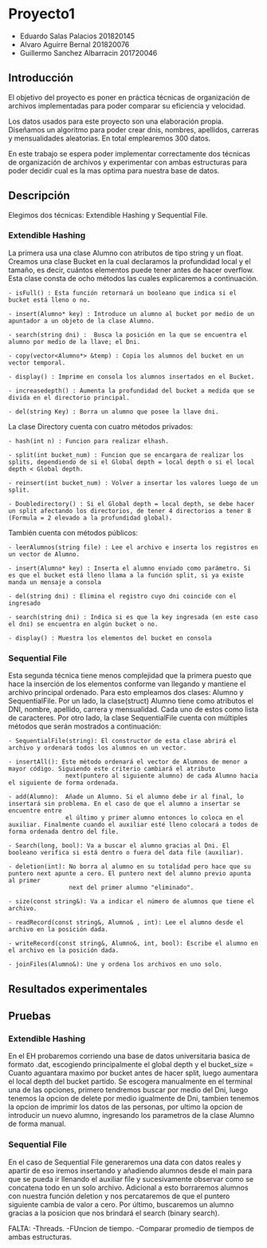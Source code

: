 # Proyecto1
 - Eduardo Salas Palacios 201820145
 - Alvaro Aguirre Bernal 201820076
 - Guillermo Sanchez Albarracin 201720046

## Introducción
El objetivo del proyecto es poner en práctica técnicas de organización de archivos implementadas para poder comparar su eficiencia y velocidad.
 
Los datos usados para este proyecto son una elaboración propia. Diseñamos un algoritmo para poder crear dnis, nombres, apellidos, carreras y mensualidades aleatorias. En total emplearemos 300 datos.

En este trabajo se espera poder implementar correctamente dos técnicas de organización de archivos y experimentar con ambas estructuras para poder decidir cual es la mas optima para nuestra base de datos.

## Descripción

Elegimos dos técnicas: Extendible Hashing y Sequential File.

### Extendible Hashing

La primera usa una clase Alumno con atributos de tipo string y un float. Creamos una clase Bucket en la cual declaramos la profundidad local y el tamaño, es decir, cuántos elementos puede tener antes de hacer overflow. Esta clase consta de ocho métodos las cuales explicaremos a continuación.

    - isFull() : Esta función retornará un booleano que indica si el bucket está lleno o no.
    
    - insert(Alumno* key) : Introduce un alumno al bucket por medio de un apuntador a un objeto de la clase Alumno.
    
    - search(string dni) :  Busca la posición en la que se encuentra el alumno por medio de la llave; el Dni.
    
    - copy(vector<Alumno*> &temp) : Copia los alumnos del bucket en un vector temporal.
    
    - display() : Imprime en consola los alumnos insertados en el Bucket.
    
    - increasedepth() : Aumenta la profundidad del bucket a medida que se divida en el directorio principal.
    
    - del(string Key) : Borra un alumno que posee la llave dni.

La clase Directory cuenta con cuatro métodos privados:

    - hash(int n) : Funcion para realizar elhash.

    - split(int bucket_num) : Funcion que se encargara de realizar los splits, dependiendo de si el Global depth = local depth o si el local depth < Global depth.

    - reinsert(int bucket_num) : Volver a insertar los valores luego de un split.

    - Doubledirectory() : Si el Global depth = local depth, se debe hacer un split afectando los directorios, de tener 4 directorios a tener 8 (Formula = 2 elevado a la profundidad global).

También cuenta con métodos públicos:

    - leerAlumnos(string file) : Lee el archivo e inserta los registros en un vector de Alumno.

    - insert(Alumno* key) : Inserta el alumno enviado como parámetro. Si es que el bucket está lleno llama a la función split, si ya existe manda un mensaje a consola 

    - del(string dni) : Elimina el registro cuyo dni coincide con el ingresado

    - search(string dni) : Indica si es que la key ingresada (en este caso el dni) se encuentra en algún bucket o no.

    - display() : Muestra los elementos del bucket en consola

### Sequential File

Esta segunda técnica tiene menos complejidad que la primera puesto que hace la inserción de los elementos conforme van llegando y mantiene el archivo 
principal ordenado. Para esto empleamos dos clases: Alumno y SequentialFile.
Por un lado, la clase(struct) Alumno tiene como atributos el DNI, nombre, apellido, carrera y mensualidad. Cada uno de estos como lista de caracteres.
Por otro lado, la clase SequentialFile cuenta con múltiples métodos que serán mostrados a continuación:

    - SequentialFile(string): El constructor de esta clase abrirá el archivo y ordenará todos los alumnos en un vector.

    - insertAll(): Este método ordenará el vector de Alumnos de menor a mayor código. Siguiendo este criterio cambiará el atributo 
                    next(puntero al siguiente alumno) de cada Alumno hacia el siguiente de forma ordenada.

    - add(Alumno):  Añade un Alumno. Si el alumno debe ir al final, lo insertará sin problema. En el caso de que el alumno a insertar se encuentre entre
                    el último y primer alumno entonces lo coloca en el auxiliar. Finalmente cuando el auxiliar esté lleno colocará a todos de forma ordenada dentro del file.

    - Search(long, bool): Va a buscar el alumno gracias al Dni. El booleano verifica si está dentro o fuera del data file (auxiliar).

    - deletion(int): No borra al alumno en su totalidad pero hace que su puntero next apunte a cero. El puntero next del alumno previo apunta al primer
                     next del primer alumno "eliminado".

    - size(const string&): Va a indicar el número de alumnos que tiene el archivo.

    - readRecord(const string&, Alumno& , int): Lee el alumno desde el archivo en la posición dada.

    - writeRecord(const string&, Alumno&, int, bool): Escribe el alumno en el archivo en la posición dada.

    - joinFiles(Alumno&): Une y ordena los archivos en uno solo.


## Resultados experimentales


## Pruebas

### Extendible Hashing

En el EH probaremos corriendo una base de datos universitaria basica de formato .dat, escogiendo principalmente el global depth y el bucket_size = Cuanto aguantara maximo por bucket antes de hacer split, luego aumentara el local depth del bucket partido.
Se escogera manualmente en el terminal una de las opciones, primero tendremos buscar por medio del Dni, luego tenemos la opcion de delete por medio igualmente de Dni, tambien tenemos la opcion de imprimir los datos de las personas, por ultimo la opcion de introducir un nuevo alumno, ingresando los parametros de la clase Alumno de forma manual.

### Sequential File

En el caso de Sequential File generaremos una data con datos reales y apartir de eso iremos insertando y añadiendo alumnos desde el main para que se pueda ir llenando el auxiliar file y sucesivamente observar como se concatena todo en un solo archivo. Adicional a esto borraremos alumnos con nuestra
función deletion y nos percataremos de que el puntero siguiente cambia de valor a cero. Por último, buscaremos un alumno gracias a la posicion que nos brindará el search (binary search).


FALTA:
-Threads.
-FUncion de tiempo.
-Comparar promedio de tiempos de ambas estructuras.